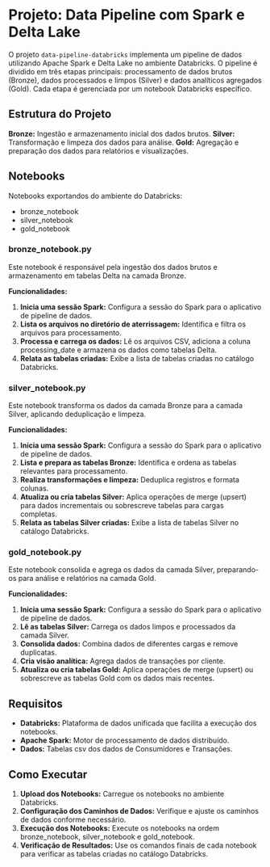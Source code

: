 # Projeto: Data Pipeline com Spark e Delta Lake

O projeto `data-pipeline-databricks` implementa um pipeline de dados utilizando Apache Spark e Delta Lake no ambiente Databricks. O pipeline é dividido em três etapas principais: processamento de dados brutos (Bronze), dados processados e limpos (Silver) e dados analíticos agregados (Gold). Cada etapa é gerenciada por um notebook Databricks específico.

## Estrutura do Projeto

**Bronze:** Ingestão e armazenamento inicial dos dados brutos.
**Silver:** Transformação e limpeza dos dados para análise.
**Gold:** Agregação e preparação dos dados para relatórios e visualizações.

## Notebooks

Notebooks exportandos do ambiente do Databricks:

- bronze_notebook
- silver_notebook
- gold_notebook

### bronze_notebook.py

Este notebook é responsável pela ingestão dos dados brutos e armazenamento em tabelas Delta na camada Bronze.

**Funcionalidades:**

1. **Inicia uma sessão Spark:** Configura a sessão do Spark para o aplicativo de pipeline de dados.
2. **Lista os arquivos no diretório de aterrissagem:** Identifica e filtra os arquivos para processamento.
3. **Processa e carrega os dados:** Lê os arquivos CSV, adiciona a coluna processing_date e armazena os dados como tabelas Delta.
4. **Relata as tabelas criadas:** Exibe a lista de tabelas criadas no catálogo Databricks.

### silver_notebook.py

Este notebook transforma os dados da camada Bronze para a camada Silver, aplicando deduplicação e limpeza.

**Funcionalidades:**

1. **Inicia uma sessão Spark:** Configura a sessão do Spark para o aplicativo de pipeline de dados.
2. **Lista e prepara as tabelas Bronze:** Identifica e ordena as tabelas relevantes para processamento.
3. **Realiza transformações e limpeza:** Deduplica registros e formata colunas.
4. **Atualiza ou cria tabelas Silver:** Aplica operações de merge (upsert) para dados incrementais ou sobrescreve tabelas para cargas completas.
5. **Relata as tabelas Silver criadas:** Exibe a lista de tabelas Silver no catálogo Databricks.

### gold_notebook.py

Este notebook consolida e agrega os dados da camada Silver, preparando-os para análise e relatórios na camada Gold.

**Funcionalidades:**

1. **Inicia uma sessão Spark:** Configura a sessão do Spark para o aplicativo de pipeline de dados.
2. **Lê as tabelas Silver:** Carrega os dados limpos e processados da camada Silver.
3. **Consolida dados:** Combina dados de diferentes cargas e remove duplicatas.
4. **Cria visão analítica:** Agrega dados de transações por cliente.
5. **Atualiza ou cria tabelas Gold:** Aplica operações de merge (upsert) ou sobrescreve as tabelas Gold com os dados mais recentes.

## Requisitos

- **Databricks:** Plataforma de dados unificada que facilita a execução dos notebooks.
- **Apache Spark:** Motor de processamento de dados distribuído.
- **Dados:** Tabelas csv dos dados de Consumidores e Transações.

## Como Executar

1. **Upload dos Notebooks:** Carregue os notebooks no ambiente Databricks.
2. **Configuração dos Caminhos de Dados:** Verifique e ajuste os caminhos de dados conforme necessário.
3. **Execução dos Notebooks:** Execute os notebooks na ordem bronze_notebook, silver_notebook e gold_notebook.
4. **Verificação de Resultados:** Use os comandos finais de cada notebook para verificar as tabelas criadas no catálogo Databricks.